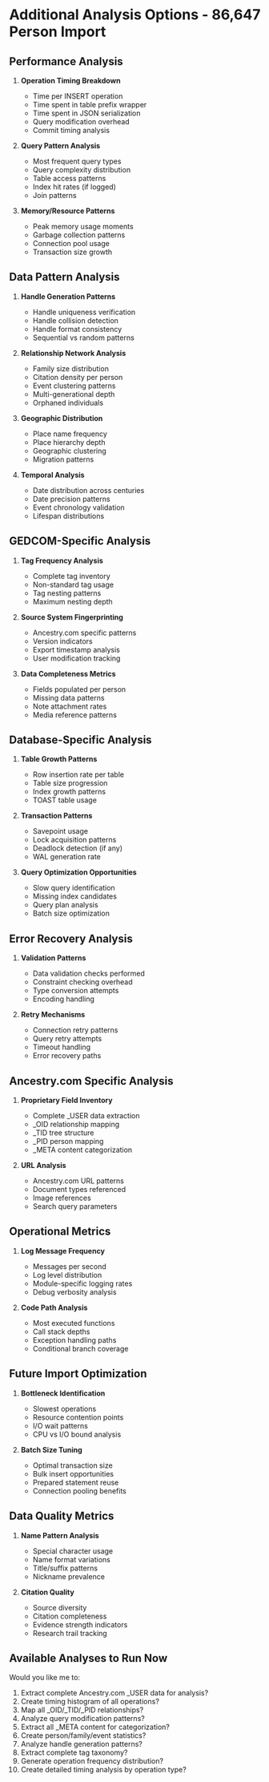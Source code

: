 # Additional Analysis Options - 86,647 Person Import

## Performance Analysis
1. **Operation Timing Breakdown**
   - Time per INSERT operation
   - Time spent in table prefix wrapper
   - Time spent in JSON serialization
   - Query modification overhead
   - Commit timing analysis

2. **Query Pattern Analysis**
   - Most frequent query types
   - Query complexity distribution
   - Table access patterns
   - Index hit rates (if logged)
   - Join patterns

3. **Memory/Resource Patterns**
   - Peak memory usage moments
   - Garbage collection patterns
   - Connection pool usage
   - Transaction size growth

## Data Pattern Analysis
1. **Handle Generation Patterns**
   - Handle uniqueness verification
   - Handle collision detection
   - Handle format consistency
   - Sequential vs random patterns

2. **Relationship Network Analysis**
   - Family size distribution
   - Citation density per person
   - Event clustering patterns
   - Multi-generational depth
   - Orphaned individuals

3. **Geographic Distribution**
   - Place name frequency
   - Place hierarchy depth
   - Geographic clustering
   - Migration patterns

4. **Temporal Analysis**
   - Date distribution across centuries
   - Date precision patterns
   - Event chronology validation
   - Lifespan distributions

## GEDCOM-Specific Analysis
1. **Tag Frequency Analysis**
   - Complete tag inventory
   - Non-standard tag usage
   - Tag nesting patterns
   - Maximum nesting depth

2. **Source System Fingerprinting**
   - Ancestry.com specific patterns
   - Version indicators
   - Export timestamp analysis
   - User modification tracking

3. **Data Completeness Metrics**
   - Fields populated per person
   - Missing data patterns
   - Note attachment rates
   - Media reference patterns

## Database-Specific Analysis
1. **Table Growth Patterns**
   - Row insertion rate per table
   - Table size progression
   - Index growth patterns
   - TOAST table usage

2. **Transaction Patterns**
   - Savepoint usage
   - Lock acquisition patterns
   - Deadlock detection (if any)
   - WAL generation rate

3. **Query Optimization Opportunities**
   - Slow query identification
   - Missing index candidates
   - Query plan analysis
   - Batch size optimization

## Error Recovery Analysis
1. **Validation Patterns**
   - Data validation checks performed
   - Constraint checking overhead
   - Type conversion attempts
   - Encoding handling

2. **Retry Mechanisms**
   - Connection retry patterns
   - Query retry attempts
   - Timeout handling
   - Error recovery paths

## Ancestry.com Specific Analysis
1. **Proprietary Field Inventory**
   - Complete _USER data extraction
   - _OID relationship mapping
   - _TID tree structure
   - _PID person mapping
   - _META content categorization

2. **URL Analysis**
   - Ancestry.com URL patterns
   - Document types referenced
   - Image references
   - Search query parameters

## Operational Metrics
1. **Log Message Frequency**
   - Messages per second
   - Log level distribution
   - Module-specific logging rates
   - Debug verbosity analysis

2. **Code Path Analysis**
   - Most executed functions
   - Call stack depths
   - Exception handling paths
   - Conditional branch coverage

## Future Import Optimization
1. **Bottleneck Identification**
   - Slowest operations
   - Resource contention points
   - I/O wait patterns
   - CPU vs I/O bound analysis

2. **Batch Size Tuning**
   - Optimal transaction size
   - Bulk insert opportunities
   - Prepared statement reuse
   - Connection pooling benefits

## Data Quality Metrics
1. **Name Pattern Analysis**
   - Special character usage
   - Name format variations
   - Title/suffix patterns
   - Nickname prevalence

2. **Citation Quality**
   - Source diversity
   - Citation completeness
   - Evidence strength indicators
   - Research trail tracking

## Available Analyses to Run Now

Would you like me to:
1. Extract complete Ancestry.com _USER data for analysis?
2. Create timing histogram of all operations?
3. Map all _OID/_TID/_PID relationships?
4. Analyze query modification patterns?
5. Extract all _META content for categorization?
6. Create person/family/event statistics?
7. Analyze handle generation patterns?
8. Extract complete tag taxonomy?
9. Generate operation frequency distribution?
10. Create detailed timing analysis by operation type?